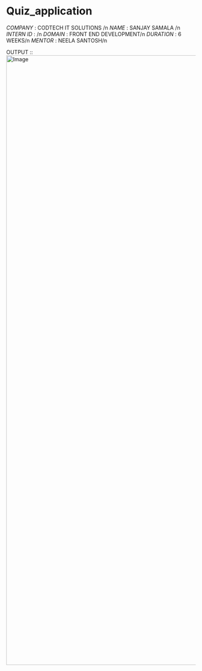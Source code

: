 # Quiz_application

*COMPANY* : CODTECH IT SOLUTIONS /n
*NAME* : SANJAY SAMALA /n
*INTERN ID* : /n
*DOMAIN* : FRONT END DEVELOPMENT/n
*DURATION* : 6 WEEKS/n
*MENTOR* : NEELA SANTOSH/n


OUTPUT ::
<img width="1624" alt="Image" src="https://github.com/user-attachments/assets/6094245a-1e2f-4726-9d18-30ef6473db62" />
